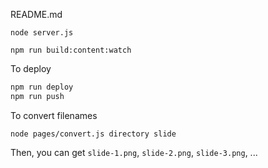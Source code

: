 README.md

```
node server.js
```

```
npm run build:content:watch
```


To deploy
```sh
npm run deploy
npm run push
```

To convert filenames
```
node pages/convert.js directory slide
```
Then, you can get `slide-1.png`, `slide-2.png`, `slide-3.png`, ...


